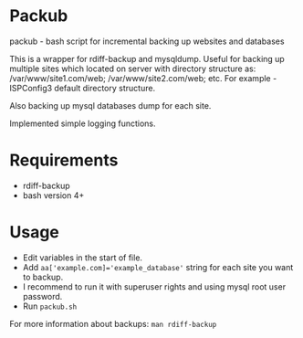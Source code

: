 Packub
======

packub - bash script for incremental backing up websites and databases

This is a wrapper for rdiff-backup and mysqldump. Useful for backing up multiple sites which located on server with directory structure as:
/var/www/site1.com/web; /var/www/site2.com/web; etc. 
For example - ISPConfig3 default directory structure.

Also backing up mysql databases dump for each site.

Implemented simple logging functions.

Requirements
============
- rdiff-backup
- bash version 4+

Usage
=====

- Edit variables in the start of file.
- Add `aa['example.com]='example_database'` string for each site you want to backup.
- I recommend to run it with superuser rights and using mysql root user password.
- Run `packub.sh`

For more information about backups: `man rdiff-backup`
